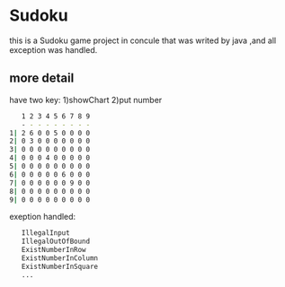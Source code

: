 # Sudoku

this is a Sudoku game project in concule that was writed by java ,and all exception was handled.

## more detail

have two key:
1)showChart 2)put number

```bash
   1 2 3 4 5 6 7 8 9 
   - - - - - - - - - 
1| 2 6 0 0 5 0 0 0 0 
2| 0 3 0 0 0 0 0 0 0 
3| 0 0 0 0 0 0 0 0 0 
4| 0 0 0 4 0 0 0 0 0 
5| 0 0 0 0 0 0 0 0 0 
6| 0 0 0 0 0 6 0 0 0 
7| 0 0 0 0 0 0 9 0 0 
8| 0 0 0 0 0 0 0 0 0 
9| 0 0 0 0 0 0 0 0 0 

```

exeption handled: 


```bash
   IllegalInput
   IllegalOutOfBound
   ExistNumberInRow
   ExistNumberInColumn
   ExistNumberInSquare
   ...
```
